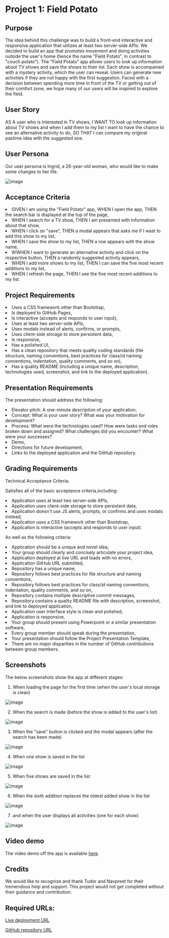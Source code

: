 <h1>Project 1: Field Potato</h1>

<h2>Purpose</h2>
<p>The idea behind this challenge was to build a front-end interactive and responsive application that utilizes at least two server-side APIs. We decided to build an app that promotes movement and doing activities outside the user's home (hence the name "Field Potato", in contrast to "couch potato"). The "Field Potato" app allows users to look up information about TV shows and save the shows to their list. Each show is accompanied with a mystery activity, which the user can reveal. Users can generate new activities if they are not happy with the first suggestion. Faced with a decision between spending more time in front of the TV or getting out of their comfort zone, we hope many of our users will be inspired to explore the field.</p>

<h2>User Story</h2>
<p>AS A user who is interested in TV shows, I WANT TO look up information about TV shows and when I add them to my list I want to have the chance to see an alternative activity to do, SO THAT I can compare my original pastime idea with the suggested one.
</p>

<h2>User Persona</h2>
<p>Our user persona is Ingrid, a 26-year-old woman, who would like to make some changes to her life.</p>

![image](https://github.com/tornicke/field-potato/blob/c5cb96e1e12f7ba972c60ef73d73154a34256588/Assets/images/Persona.png)

<h2>Acceptance Criteria</h2>
<li>GIVEN I am using the "Field Potato" app, WHEN I open the app, THEN the search bar is displayed at the top of the page,</li>
<li>WHEN I search for a TV show, THEN I am presented with information about that show,</li>
<li>WHEN I click on "save", THEN a modal appears that asks me if I wast to add this show to my list,</li>
<li>WHEN I save the show to my list, THEN a row appears with the show name,</li>
<li>WWHEN I want to generate an alternative activity and click on the respective button, THEN a randomly suggested activity appears,</li>
<li>WHEN I add more shows to my list, THEN I can save the five most recent additions to my list,</li>
<li>WHEN I refresh the page, THEN I see the five most recent additions to my list.</li>

<h2>Project Requirements</h2>
<li>Uses a CSS framework other than Bootstrap,</li>
<li>Is deployed to GitHub Pages,</li>
<li>Is interactive (accepts and responds to user input),</li>
<li>Uses at least two server-side APIs,</li>
<li>Uses modals instead of alerts, confirms, or prompts,</li>
<li>Uses client-side storage to store persistent data,</li>
<li>Is responsive,</li>
<li>Has a polished UI,</li>
<li>Has a clean repository that meets quality coding standards (file structure, naming conventions, best practices for class/id naming conventions, indentation, quality comments, and so on),</li>
<li>Has a quality README (including a unique name, description, technologies used, screenshot, and link to the deployed application).</li>

<h2>Presentation Requirements</h2>
<p>The presentation should address the following:</p>
<li>Elevator pitch: A one-minute description of your application,</li>
<li>Concept: What is your user story? What was your motivation for development?</li>
<li>Process: What were the technologies used? How were tasks and roles broken down and assigned? What challenges did you encounter? What were your successes?</li>
<li>Demo,</li>
<li>Directions for future development,</li>
<li>Links to the deployed application and the GitHub repository.</li>

<h2>Grading Requirements</h2>
<p>Technical Acceptance Criteria:</p>
<p>Satisfies all of the basic acceptance criteria,including:</p>
<li>Application uses at least two server-side APIs,</li>
<li>Application uses client-side storage to store persistent data,</li>
<li>Application doesn't use JS alerts, prompts, or confirms and uses modals instead,</li>
<li>Application uses a CSS framework other than Bootstrap,</li>
<li>Application is interactive (accepts and responds to user input).</li>
<p>As well as the following criteria:</p>
<li>Application should be a unique and novel idea,</li>
<li>Your group should clearly and concisely articulate your project idea,</li>
<li>Application deployed at live URL and loads with no errors,</li>
<li>Application GitHub URL submitted,</li>
<li>Repository has a unique name,</li>
<li>Repository follows best practices for file structure and naming conventions,</li>
<li>Repository follows best practices for class/id naming conventions, indentation, quality comments, and so on,</li>
<li>Repository contains multiple descriptive commit messages,</li>
<li>Repository contains a quality README file with description, screenshot, and link to deployed application,</li>
<li>Application user interface style is clean and polished,</li>
<li>Application is responsive,</li>
<li>Your group should present using Powerpoint or a similar presentation software,</li>
<li>Every group member should speak during the presentation,</li>
<li>Your presentation should follow the Project Presentation Template,</li>
<li>There are no major disparities in the number of GitHub contributions between group members.</li>

<h2>Screenshots</h2>

The below screenshots show the app at different stages:

1. When loading the page for the first time (when the user's local storage is clean)

![image](https://github.com/tornicke/field-potato/blob/a0b65e68b7b14b9d35eaf2abc7a01c413badcfae/Assets/images/Screenshot1.png)

2. When the search is made (before the show is added to the user's list)

![image](https://github.com/tornicke/field-potato/blob/a0b65e68b7b14b9d35eaf2abc7a01c413badcfae/Assets/images/Screenshot2.png)

3. When the "save" button is clicked and the modal appears (after the search has been made)

![image](https://github.com/tornicke/field-potato/blob/a0b65e68b7b14b9d35eaf2abc7a01c413badcfae/Assets/images/Screenshot3.png)

4. When one show is saved in the list

![image](https://github.com/tornicke/field-potato/blob/a0b65e68b7b14b9d35eaf2abc7a01c413badcfae/Assets/images/Screenshot4.png)

5. When five shows are saved in the list

![image](https://github.com/tornicke/field-potato/blob/a0b65e68b7b14b9d35eaf2abc7a01c413badcfae/Assets/images/Screenshot5.png)

6. When the sixth addition replaces the oldest added show in the list

![image](https://github.com/tornicke/field-potato/blob/a0b65e68b7b14b9d35eaf2abc7a01c413badcfae/Assets/images/Screenshot6.png)

7. and when the user displays all activities (one for each show)

![image](https://github.com/tornicke/field-potato/blob/a0b65e68b7b14b9d35eaf2abc7a01c413badcfae/Assets/images/Screenshot7.png)

<h2>Video demo</h2>

The video demo off the app is available [here](https://drive.google.com/file/d/1GD2hbupHEryUdrUq-ii0JVg1WvgxpxZ0/view?usp=sharing).

<h2>Credits</h2>

We would like to recognize and thank Tudor and Navpreet for their tremendous help and support. This project would not get completed without their guidance and contribution.

<h2>Required URLs:</h2>

[Live deployment URL](https://tornicke.github.io/field-potato/)

[GitHub repository URL](https://github.com/tornicke/field-potato)
